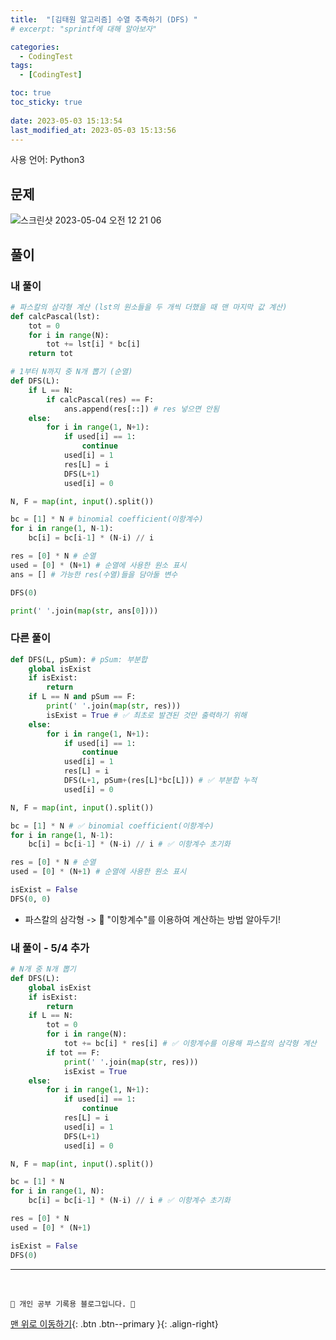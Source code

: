 ```yaml
---
title:  "[김태원 알고리즘] 수열 추측하기 (DFS) "
# excerpt: "sprintf에 대해 알아보자"

categories:
  - CodingTest
tags:
  - [CodingTest]

toc: true
toc_sticky: true
 
date: 2023-05-03 15:13:54
last_modified_at: 2023-05-03 15:13:56
---
```


사용 언어: Python3

## 문제
![스크린샷 2023-05-04 오전 12 21 06](https://user-images.githubusercontent.com/59405576/235961881-65484c42-a4c3-417b-a3f8-31e5485d8743.png)


## 풀이
### 내 풀이
```py
# 파스칼의 삼각형 계산 (lst의 원소들을 두 개씩 더했을 때 맨 마지막 값 계산)
def calcPascal(lst):
    tot = 0
    for i in range(N):
        tot += lst[i] * bc[i]
    return tot

# 1부터 N까지 중 N개 뽑기 (순열)
def DFS(L):
    if L == N:
        if calcPascal(res) == F:
            ans.append(res[::]) # res 넣으면 안됨
    else:
        for i in range(1, N+1):
            if used[i] == 1:
                continue
            used[i] = 1
            res[L] = i
            DFS(L+1)
            used[i] = 0

N, F = map(int, input().split())

bc = [1] * N # binomial coefficient(이항계수)
for i in range(1, N-1):
    bc[i] = bc[i-1] * (N-i) // i

res = [0] * N # 순열
used = [0] * (N+1) # 순열에 사용한 원소 표시
ans = [] # 가능한 res(수열)들을 담아둘 변수

DFS(0)

print(' '.join(map(str, ans[0])))
```


### 다른 풀이
```py
def DFS(L, pSum): # pSum: 부분합
    global isExist
    if isExist:
        return
    if L == N and pSum == F:
        print(' '.join(map(str, res))) 
        isExist = True # ✅ 최초로 발견된 것만 출력하기 위해
    else:
        for i in range(1, N+1):
            if used[i] == 1:
                continue
            used[i] = 1
            res[L] = i
            DFS(L+1, pSum+(res[L]*bc[L])) # ✅ 부분합 누적
            used[i] = 0

N, F = map(int, input().split())

bc = [1] * N # ✅ binomial coefficient(이항계수)
for i in range(1, N-1):
    bc[i] = bc[i-1] * (N-i) // i # ✅ 이항계수 초기화

res = [0] * N # 순열
used = [0] * (N+1) # 순열에 사용한 원소 표시

isExist = False
DFS(0, 0)
```
- 파스칼의 삼각형 -> 🌟 "이항계수"를 이용하여 계산하는 방법 알아두기!


### 내 풀이 - 5/4 추가
```py
# N개 중 N개 뽑기
def DFS(L):
    global isExist
    if isExist:
        return
    if L == N:
        tot = 0
        for i in range(N):
            tot += bc[i] * res[i] # ✅ 이항계수를 이용해 파스칼의 삼각형 계산
        if tot == F:
            print(' '.join(map(str, res)))
            isExist = True
    else:
        for i in range(1, N+1):
            if used[i] == 1:
                continue
            res[L] = i
            used[i] = 1
            DFS(L+1)
            used[i] = 0

N, F = map(int, input().split())

bc = [1] * N
for i in range(1, N):
    bc[i] = bc[i-1] * (N-i) // i # ✅ 이항계수 초기화

res = [0] * N
used = [0] * (N+1)

isExist = False
DFS(0)
```





***
<br>


    💛 개인 공부 기록용 블로그입니다. 👻

[맨 위로 이동하기](#){: .btn .btn--primary }{: .align-right}
